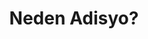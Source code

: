 ---
layout: comparison
title: Neden Adisyo?
description: İhtiyaçlarınızı tek bir çatı altında çözüme kavuşturuyoruz.
permalink: /comparison/
---